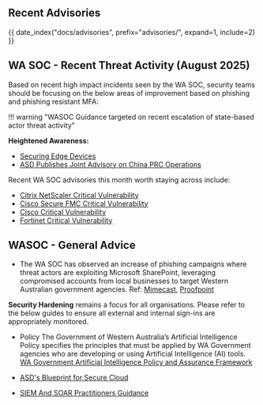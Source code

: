 ## Recent Advisories

{{ date_index("docs/advisories", prefix="advisories/", expand=1, include=2) }}

## WA SOC - Recent Threat Activity (August 2025)

Based on recent high impact incidents seen by the WA SOC, security teams should be focusing on the below areas of improvement based on phishing and phishing resistant MFA:

!!! warning "WASOC Guidance targeted on recent escalation of state-based actor threat activity"

**Heightened Awareness:**

- [Securing Edge Devices](https://www.cyber.gov.au/resources-business-and-government/maintaining-devices-and-systems/system-hardening-and-administration/network-hardening/securing-edge-devices)
- [ASD Publishes Joint Advisory on China PRC Operations](https://soc.cyber.wa.gov.au/advisories/20250829002-ASD-Joint-Advisory-PRC-State-Sponsored-Threat/)

Recent WA SOC advisories this month worth staying across include:

- [Citrix NetScaler Critical Vulnerability](https://soc.cyber.wa.gov.au/advisories/20250827001-Citrix-NetScaler-Vulnerabilities/)
- [Cisco Secure FMC Critical Vulnerability](https://soc.cyber.wa.gov.au/advisories/20250819001-Cisco-Secure-FMC-Critical-Vulnerability/)
- [Cisco Critical Vulnerability](https://soc.cyber.wa.gov.au/advisories/20250815001-Cisco-Firewall-Vulnerability/)
- [Fortinet Critical Vulnerability](https://soc.cyber.wa.gov.au/advisories/20250813003-Fortinet-Critical-Vulnerability/)

## WASOC - General Advice

- The WA SOC has observed an increase of phishing campaigns where threat actors are exploiting Microsoft SharePoint, leveraging compromised accounts from local businesses to target Western Australian government agencies. Ref: [Mimecast](https://www.mimecast.com/threat-intelligence-hub/microsoft-direct-send-abuse/), [Proofpoint](https://www.proofpoint.com/us/blog/email-and-cloud-threats/attackers-abuse-m365-for-internal-phishing)

**Security Hardening** remains a focus for all organisations. Please refer to the below guides to ensure all external and internal sign-ins are appropriately monitored.

- Policy The Government of Western Australia’s Artificial Intelligence Policy specifies the principles that must be applied by WA Government agencies who are developing or using Artificial Intelligence (AI) tools. [WA Government Artificial Intelligence Policy and Assurance Framework](https://www.wa.gov.au/government/publications/wa-government-artificial-intelligence-policy-and-assurance-framework)

- [ASD's Blueprint for Secure Cloud](https://blueprint.asd.gov.au/)

- [SIEM And SOAR Practitioners Guidance](https://www.cyber.gov.au/resources-business-and-government/maintaining-devices-and-systems/system-hardening-and-administration/system-monitoring/implementing-siem-and-soar-platforms/implementing-siem-and-soar-platforms-practitioner-guidance)
